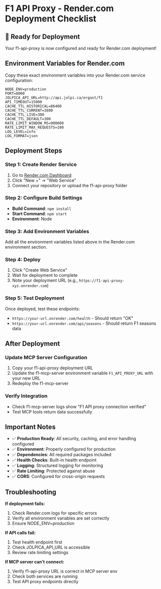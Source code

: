# F1 API Proxy - Render.com Deployment Checklist

## 🚀 Ready for Deployment

Your f1-api-proxy is now configured and ready for Render.com deployment!

## Environment Variables for Render.com

Copy these exact environment variables into your Render.com service configuration:

```
NODE_ENV=production
PORT=8000
JOLPICA_API_URL=http://api.jolpi.ca/ergast/f1
API_TIMEOUT=15000
CACHE_TTL_HISTORICAL=86400
CACHE_TTL_CURRENT=3600
CACHE_TTL_LIVE=300
CACHE_TTL_DEFAULT=300
RATE_LIMIT_WINDOW_MS=900000
RATE_LIMIT_MAX_REQUESTS=100
LOG_LEVEL=info
LOG_FORMAT=json
```

## Deployment Steps

### Step 1: Create Render Service

1. Go to [Render.com Dashboard](https://dashboard.render.com/)
2. Click "New +" → "Web Service"
3. Connect your repository or upload the f1-api-proxy folder

### Step 2: Configure Build Settings

- **Build Command**: `npm install`
- **Start Command**: `npm start`
- **Environment**: Node

### Step 3: Add Environment Variables

Add all the environment variables listed above in the Render.com environment section.

### Step 4: Deploy

1. Click "Create Web Service"
2. Wait for deployment to complete
3. Note your deployment URL (e.g., `https://f1-api-proxy-xyz.onrender.com`)

### Step 5: Test Deployment

Once deployed, test these endpoints:

- `https://your-url.onrender.com/health` - Should return "OK"
- `https://your-url.onrender.com/api/seasons` - Should return F1 seasons data

## After Deployment

### Update MCP Server Configuration

1. Copy your f1-api-proxy deployment URL
2. Update the f1-mcp-server environment variable `F1_API_PROXY_URL` with your new URL
3. Redeploy the f1-mcp-server

### Verify Integration

- Check f1-mcp-server logs show "F1 API proxy connection verified"
- Test MCP tools return data successfully

## Important Notes

- ✅ **Production Ready**: All security, caching, and error handling configured
- ✅ **Environment**: Properly configured for production
- ✅ **Dependencies**: All required packages included
- ✅ **Health Checks**: Built-in health endpoint
- ✅ **Logging**: Structured logging for monitoring
- ✅ **Rate Limiting**: Protected against abuse
- ✅ **CORS**: Configured for cross-origin requests

## Troubleshooting

**If deployment fails:**

1. Check Render.com logs for specific errors
2. Verify all environment variables are set correctly
3. Ensure NODE_ENV=production

**If API calls fail:**

1. Test health endpoint first
2. Check JOLPICA_API_URL is accessible
3. Review rate limiting settings

**If MCP server can't connect:**

1. Verify f1-api-proxy URL is correct in MCP server env
2. Check both services are running
3. Test API proxy endpoints directly
